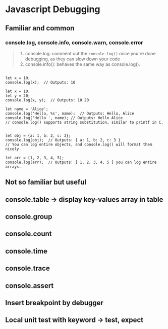 # Javascript Debugging

## Familiar and common
### console.log, console.info, console.warn, console.error
> 1. console.log: comment out the `console.log()` once you're done debugging, as they can slow down your code
> 2. console.info(): behaves the same way as console.log().

```

let x = 10;
console.log(x);  // Outputs: 10

let x = 10;
let y = 20;
console.log(x, y);  // Outputs: 10 20

let name = 'Alice';
console.log('Hello, %s', name);  // Outputs: Hello, Alice
console.log('Hello ', name); // Outputs: Hello Alice
// console.log() supports string substitution, similar to printf in C.


let obj = {a: 1, b: 2, c: 3};
console.log(obj);  // Outputs: { a: 1, b: 2, c: 3 }
// You can log entire objects, and console.log() will format them nicely.

let arr = [1, 2, 3, 4, 5];
console.log(arr);  // Outputs: [ 1, 2, 3, 4, 5 ] you can log entire arrays.
```


## Not so familiar but useful
## console.table -> display key-values array in table

## console.group

## console.count

## console.time 

## console.trace

## console.assert

## Insert breakpoint by debugger

## Local unit test with keyword -> test, expect
